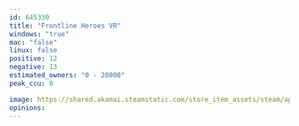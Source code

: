 ```yaml
---
id: 645330
title: "Frontline Heroes VR"
windows: "true"
mac: "false"
linux: false
positive: 12
negative: 13
estimated_owners: "0 - 20000"
peak_ccu: 0

image: https://shared.akamai.steamstatic.com/store_item_assets/steam/apps/645330/header.jpg?t=1713193246
opinions:
---
```

